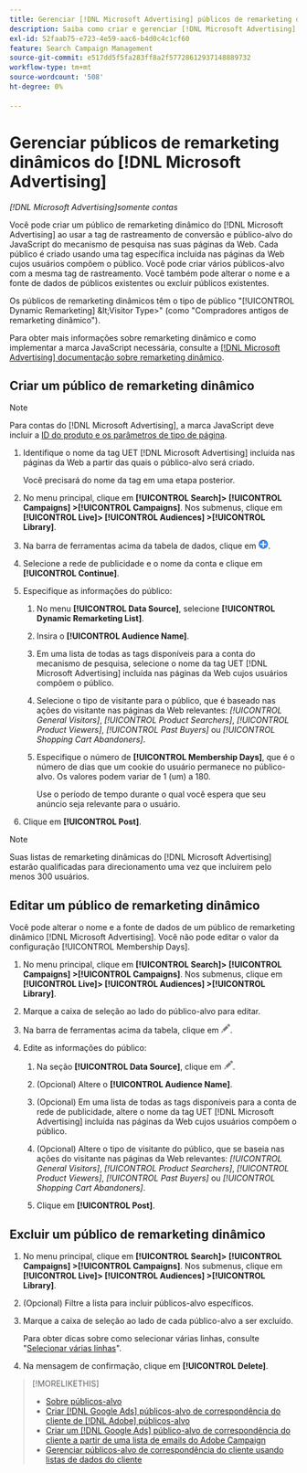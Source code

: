 ```yaml
---
title: Gerenciar [!DNL Microsoft Advertising] públicos de remarketing dinâmicos
description: Saiba como criar e gerenciar [!DNL Microsoft Advertising] públicos de remarketing dinâmicos.
exl-id: 52faab75-e723-4e59-aac6-b4d0c4c1cf60
feature: Search Campaign Management
source-git-commit: e517dd5f5fa283ff8a2f57728612937148889732
workflow-type: tm+mt
source-wordcount: '508'
ht-degree: 0%

---
```


# Gerenciar públicos de remarketing dinâmicos do [!DNL Microsoft Advertising]

*[!DNL Microsoft Advertising]somente contas*

Você pode criar um público de remarketing dinâmico do [!DNL Microsoft Advertising] ao usar a tag de rastreamento de conversão e público-alvo do JavaScript do mecanismo de pesquisa nas suas páginas da Web. Cada público é criado usando uma tag específica incluída nas páginas da Web cujos usuários compõem o público. Você pode criar vários públicos-alvo com a mesma tag de rastreamento. Você também pode alterar o nome e a fonte de dados de públicos existentes ou excluir públicos existentes.

Os públicos de remarketing dinâmicos têm o tipo de público &quot;[!UICONTROL Dynamic Remarketing] \&lt;Visitor Type\>&quot; (como &quot;Compradores antigos de remarketing dinâmico&quot;).

Para obter mais informações sobre remarketing dinâmico e como implementar a marca JavaScript necessária, consulte a [[!DNL Microsoft Advertising] documentação sobre remarketing dinâmico](https://help.ads.microsoft.com/#apex/ads/en/56910).

## Criar um público de remarketing dinâmico

>[!NOTE]
>
>Para contas do [!DNL Microsoft Advertising], a marca JavaScript deve incluir a [ID do produto e os parâmetros de tipo de página](https://help.ads.microsoft.com/#apex/ads/en/56910/1/#exp85).

1. Identifique o nome da tag UET [!DNL Microsoft Advertising] incluída nas páginas da Web a partir das quais o público-alvo será criado.

   Você precisará do nome da tag em uma etapa posterior.

1. No menu principal, clique em **[!UICONTROL Search]> [!UICONTROL Campaigns] >[!UICONTROL Campaigns]**. Nos submenus, clique em **[!UICONTROL Live]> [!UICONTROL Audiences] >[!UICONTROL Library]**.

1. Na barra de ferramentas acima da tabela de dados, clique em ![Criar](/help/search-social-commerce/assets/add.png "Criar").

1. Selecione a rede de publicidade e o nome da conta e clique em **[!UICONTROL Continue]**.

1. Especifique as informações do público:

   1. No menu **[!UICONTROL Data Source]**, selecione **[!UICONTROL Dynamic Remarketing List]**.

   1. Insira o **[!UICONTROL Audience Name]**.

   1. Em uma lista de todas as tags disponíveis para a conta do mecanismo de pesquisa, selecione o nome da tag UET [!DNL Microsoft Advertising] incluída nas páginas da Web cujos usuários compõem o público.

   1. Selecione o tipo de visitante para o público, que é baseado nas ações do visitante nas páginas da Web relevantes: *[!UICONTROL General Visitors]*, *[!UICONTROL Product Searchers]*, *[!UICONTROL Product Viewers]*, *[!UICONTROL Past Buyers]* ou *[!UICONTROL Shopping Cart Abandoners]*.

   1. Especifique o número de **[!UICONTROL Membership Days]**, que é o número de dias que um cookie do usuário permanece no público-alvo. Os valores podem variar de 1 (um) a 180.

      Use o período de tempo durante o qual você espera que seu anúncio seja relevante para o usuário.

1. Clique em **[!UICONTROL Post]**.

>[!NOTE]
>
>Suas listas de remarketing dinâmicas do [!DNL Microsoft Advertising] estarão qualificadas para direcionamento uma vez que incluírem pelo menos 300 usuários.

## Editar um público de remarketing dinâmico

Você pode alterar o nome e a fonte de dados de um público de remarketing dinâmico [!DNL Microsoft Advertising]. Você não pode editar o valor da configuração [!UICONTROL Membership Days].

1. No menu principal, clique em **[!UICONTROL Search]> [!UICONTROL Campaigns] >[!UICONTROL Campaigns]**. Nos submenus, clique em **[!UICONTROL Live]> [!UICONTROL Audiences] >[!UICONTROL Library]**.

1. Marque a caixa de seleção ao lado do público-alvo para editar.

1. Na barra de ferramentas acima da tabela, clique em ![Editar](/help/search-social-commerce/assets/edit.png "Editar").

1. Edite as informações do público:

   1. Na seção **[!UICONTROL Data Source]**, clique em ![Editar](/help/search-social-commerce/assets/edit.png "Editar").

   1. (Opcional) Altere o **[!UICONTROL Audience Name]**.

   1. (Opcional) Em uma lista de todas as tags disponíveis para a conta de rede de publicidade, altere o nome da tag UET [!DNL Microsoft Advertising] incluída nas páginas da Web cujos usuários compõem o público.

   1. (Opcional) Altere o tipo de visitante do público, que se baseia nas ações do visitante nas páginas da Web relevantes: *[!UICONTROL General Visitors]*, *[!UICONTROL Product Searchers]*, *[!UICONTROL Product Viewers]*, *[!UICONTROL Past Buyers]* ou *[!UICONTROL Shopping Cart Abandoners]*.

   1. Clique em **[!UICONTROL Post]**.

## Excluir um público de remarketing dinâmico

1. No menu principal, clique em **[!UICONTROL Search]> [!UICONTROL Campaigns] >[!UICONTROL Campaigns]**. Nos submenus, clique em **[!UICONTROL Live]> [!UICONTROL Audiences] >[!UICONTROL Library]**.

1. (Opcional) Filtre a lista para incluir públicos-alvo específicos.

1. Marque a caixa de seleção ao lado de cada público-alvo a ser excluído.

   Para obter dicas sobre como selecionar várias linhas, consulte &quot;[Selecionar várias linhas](/help/search-social-commerce/common-tasks/navigation-editing-selection/multiple-rows-select.md)&quot;.

1. Na mensagem de confirmação, clique em **[!UICONTROL Delete]**.

>[!MORELIKETHIS]
>
>* [Sobre públicos-alvo](audience-about.md)
>* [Criar [!DNL Google Ads] públicos-alvo de correspondência do cliente de [!DNL Adobe] públicos-alvo](google-audience-from-adobe-audience.md)
>* [Criar um [!DNL Google Ads] público-alvo de correspondência do cliente a partir de uma lista de emails do Adobe Campaign](google-audience-from-campaign-email-list.md)
>* [Gerenciar públicos-alvo de correspondência do cliente usando listas de dados do cliente](audience-from-customer-data-list.md)
